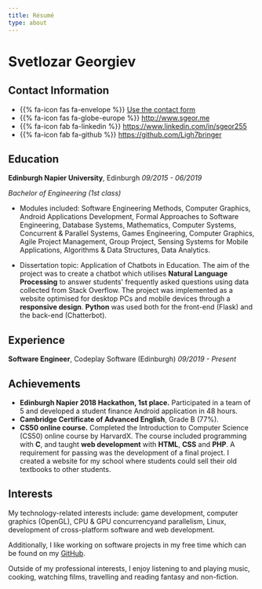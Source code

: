```yaml
---
title: Résumé
type: about
---
```


# Svetlozar Georgiev

## Contact Information

- {{% fa-icon fas fa-envelope %}} [Use the contact form](/contact)
- {{% fa-icon fas fa-globe-europe %}} http://www.sgeor.me
- {{% fa-icon fab fa-linkedin %}} https://www.linkedin.com/in/sgeor255
- {{% fa-icon fab fa-github %}} https://github.com/Ligh7bringer

## Education

**Edinburgh Napier University**, Edinburgh *09/2015 - 06/2019*

*Bachelor of Engineering (1st class)*

- Modules included: Software Engineering Methods, Computer Graphics,
Android Applications Development, Formal Approaches to Software
Engineering, Database Systems, Mathematics, Computer Systems, Concurrent
& Parallel Systems, Games Engineering, Computer Graphics, Agile Project
Management, Group Project, Sensing Systems for Mobile Applications,
Algorithms & Data Structures, Data Analytics.

- Dissertation topic: Application of Chatbots in Education. The aim of
the project was to create a chatbot which utilises **Natural Language
Processing** to answer students' frequently asked questions using data
collected from Stack Overflow. The project was implemented as a website
optimised for desktop PCs and mobile devices through a **responsive
design**. **Python** was used both for the front-end (Flask) and the
back-end (Chatterbot).
 
## Experience

**Software Engineer**, Codeplay Software (Edinburgh) *09/2019 - Present*

## Achievements

- **Edinburgh Napier 2018 Hackathon, 1st place.** Participated in a team of 5
  and developed a student finance Android application in 48 hours.
- **Cambridge Certificate of Advanced English**, Grade B (77%).
- **CS50 online course.** Completed the Introduction to Computer Science (CS50) online course by
  HarvardX. The course included programming with **C**, and taught **web
  development** with **HTML**, **CSS** and **PHP**. A requirement for
  passing was the development of a final project. I created a website for
  my school where students could sell their old textbooks to other
  students.

## Interests

My technology-related interests include: game development, computer graphics (OpenGL), CPU & GPU concurrencyand parallelism, Linux, development of cross-platform software and web development.

Additionally, I like working on software projects in my free time which can be found on my [GitHub](https://github.com/Ligh7bringer).

Outside of my professional interests, I enjoy listening to and playing music, cooking, watching films, travelling and reading fantasy and non-fiction.



















